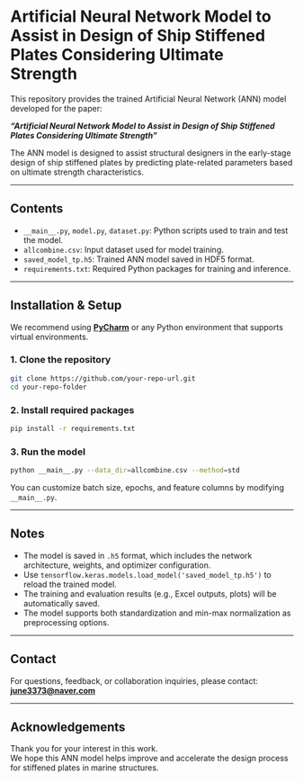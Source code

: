 # Artificial Neural Network Model to Assist in Design of Ship Stiffened Plates Considering Ultimate Strength

This repository provides the trained Artificial Neural Network (ANN) model developed for the paper:

**_“Artificial Neural Network Model to Assist in Design of Ship Stiffened Plates Considering Ultimate Strength”_**

The ANN model is designed to assist structural designers in the early-stage design of ship stiffened plates by predicting plate-related parameters based on ultimate strength characteristics.

---

## Contents

- `__main__.py`, `model.py`, `dataset.py`: Python scripts used to train and test the model.
- `allcombine.csv`: Input dataset used for model training.
- `saved_model_tp.h5`: Trained ANN model saved in HDF5 format.
- `requirements.txt`: Required Python packages for training and inference.

---

## Installation & Setup

We recommend using **[PyCharm](https://www.jetbrains.com/pycharm/)** or any Python environment that supports virtual environments.

### 1. Clone the repository

```bash
git clone https://github.com/your-repo-url.git
cd your-repo-folder
```

### 2. Install required packages

```bash
pip install -r requirements.txt
```

### 3. Run the model

```bash
python __main__.py --data_dir=allcombine.csv --method=std
```

You can customize batch size, epochs, and feature columns by modifying `__main__.py`.

---

## Notes

- The model is saved in `.h5` format, which includes the network architecture, weights, and optimizer configuration.
- Use `tensorflow.keras.models.load_model('saved_model_tp.h5')` to reload the trained model.
- The training and evaluation results (e.g., Excel outputs, plots) will be automatically saved.
- The model supports both standardization and min-max normalization as preprocessing options.

---

## Contact

For questions, feedback, or collaboration inquiries, please contact:  
 **june3373@naver.com**

---

## Acknowledgements

Thank you for your interest in this work.  
We hope this ANN model helps improve and accelerate the design process for stiffened plates in marine structures.
